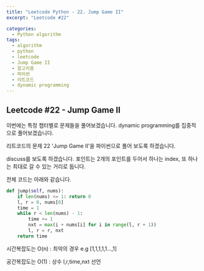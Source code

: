 ```yaml
---
title: "Leetcode Python - 22. Jump Game II"
excerpt: "Leetcode #22"

categories:
  - Python algorithm
tags:
  - algorithm
  - python
  - leetcode
  - Jump Game II
  - 알고리즘
  - 파이썬
  - 리트코드
  - dynamic programming
---
```


## Leetcode #22 - Jump Game II

이번에는 특정 챕터별로 문제들을 풀어보겠습니다.
dynamic programming를 집중적으로 풀어보겠습니다.

리트코드의 문제 22 'Jump Game II'을 파이썬으로 풀어 보도록 하겠습니다. 

discuss를 보도록 하겠습니다.
포인트는 2개의 포인트를 두어서 하나는 index, 또 하나는 최대로 갈 수 있는 거리로 둡니다.

전체 코드는 아래와 같습니다.
```python
def jump(self, nums):
    if len(nums) <= 1: return 0
    l, r = 0, nums[0]
    time = 1
    while r < len(nums) - 1:
        time += 1
        nxt = max(i + nums[i] for i in range(l, r + 1))
        l, r = r, nxt
    return time
```


시간복잡도는 O(n) : 최악의 경우 e.g [1,1,1,1,1...,1] 

공간복잡도는 O(1) : 상수 l,r,time,nxt 선언

